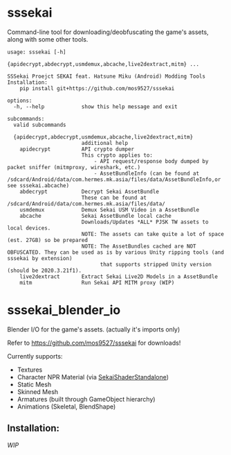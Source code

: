# sssekai
Command-line tool for downloading/deobfuscating the game's assets, along with some other tools.

    usage: sssekai [-h]
                  {apidecrypt,abdecrypt,usmdemux,abcache,live2dextract,mitm} ...

    SSSekai Proejct SEKAI feat. Hatsune Miku (Android) Modding Tools
    Installation:
        pip install git+https://github.com/mos9527/sssekai                                    

    options:
      -h, --help            show this help message and exit

    subcommands:
      valid subcommands

      {apidecrypt,abdecrypt,usmdemux,abcache,live2dextract,mitm}
                            additional help
        apidecrypt          API crypto dumper
                            This crypto applies to:
                                - API request/response body dumped by packet sniffer (mitmproxy, wireshark, etc.)
                                - AssetBundleInfo (can be found at /sdcard/Android/data/com.hermes.mk.asia/files/data/AssetBundleInfo,or see sssekai.abcache)
        abdecrypt           Decrypt Sekai AssetBundle
                            These can be found at /sdcard/Android/data/com.hermes.mk.asia/files/data/                                             
        usmdemux            Demux Sekai USM Video in a AssetBundle
        abcache             Sekai AssetBundle local cache
                            Downloads/Updates *ALL* PJSK TW assets to local devices.
                            NOTE: The assets can take quite a lot of space (est. 27GB) so be prepared
                            NOTE: The AssetBundles cached are NOT OBFUSCATED. They can be used as is by various Unity ripping tools (and sssekai by extension)
                                  that supports stripped Unity version (should be 2020.3.21f1).
        live2dextract       Extract Sekai Live2D Models in a AssetBundle
        mitm                Run Sekai API MITM proxy (WIP)

# sssekai_blender_io
Blender I/O for the game's assets. (actually it's imports only)

Refer to https://github.com/mos9527/sssekai for downloads!

Currently supports:  
  * Textures
  * Character NPR Material (via [SekaiShaderStandalone](https://github.com/mos9527/sssekai/blob/main/sssekai_blender_io/assets/SekaiShaderStandalone.blend))
  * Static Mesh
  * Skinned Mesh
  * Armatures (built through GameObject hierarchy)
  * Animations (Skeletal, BlendShape)

## Installation:
*WIP*

